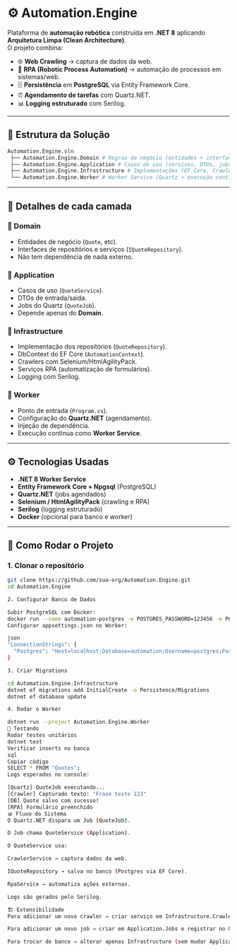 # ⚙️ Automation.Engine

Plataforma de **automação robótica** construída em **.NET 8** aplicando **Arquitetura Limpa (Clean Architecture)**.  
O projeto combina:

- 🌐 **Web Crawling** → captura de dados da web.  
- 🤖 **RPA (Robotic Process Automation)** → automação de processos em sistemas/web.  
- 🗄 **Persistência** em **PostgreSQL** via Entity Framework Core.  
- ⏰ **Agendamento de tarefas** com Quartz.NET.  
- 📊 **Logging estruturado** com Serilog.  

---

## 📌 Estrutura da Solução

```bash
Automation.Engine.sln
 ├── Automation.Engine.Domain # Regras de negócio (entidades + interfaces)
 ├── Automation.Engine.Application # Casos de uso (services, DTOs, jobs)
 ├── Automation.Engine.Infrastructure # Implementações (EF Core, Crawlers, RPA, Logging)
 └── Automation.Engine.Worker # Worker Service (Quartz + execução contínua)
```
---

## 📂 Detalhes de cada camada

### 🔹 Domain
- Entidades de negócio (`Quote`, etc).  
- Interfaces de repositórios e serviços (`IQuoteRepository`).  
- Não tem dependência de nada externo.  

### 🔹 Application
- Casos de uso (`QuoteService`).  
- DTOs de entrada/saída.  
- Jobs do Quartz (`QuoteJob`).  
- Depende apenas do **Domain**.  

### 🔹 Infrastructure
- Implementação dos repositórios (`QuoteRepository`).  
- DbContext do EF Core (`AutomationContext`).  
- Crawlers com Selenium/HtmlAgilityPack.  
- Serviços RPA (automatização de formulários).  
- Logging com Serilog.  

### 🔹 Worker
- Ponto de entrada (`Program.cs`).  
- Configuração do **Quartz.NET** (agendamento).  
- Injeção de dependência.  
- Execução contínua como **Worker Service**.  

---

## ⚙️ Tecnologias Usadas

- **.NET 8 Worker Service**  
- **Entity Framework Core + Npgsql** (PostgreSQL)  
- **Quartz.NET** (jobs agendados)  
- **Selenium / HtmlAgilityPack** (crawling e RPA)  
- **Serilog** (logging estruturado)  
- **Docker** (opcional para banco e worker)  

---

## 🚀 Como Rodar o Projeto

### 1. Clonar o repositório
```bash
git clone https://github.com/sua-org/Automation.Engine.git
cd Automation.Engine

2. Configurar Banco de Dados

Subir PostgreSQL com Docker:
docker run --name automation-postgres -e POSTGRES_PASSWORD=123456 -e POSTGRES_DB=automation -p 5432:5432 -d postgres:15
Configurar appsettings.json no Worker:

json
"ConnectionStrings": {
  "Postgres": "Host=localhost;Database=automation;Username=postgres;Password=123456"
}

3. Criar Migrations

cd Automation.Engine.Infrastructure
dotnet ef migrations add InitialCreate -o Persistence/Migrations
dotnet ef database update

4. Rodar o Worker

dotnet run --project Automation.Engine.Worker
🧪 Testando
Rodar testes unitários
dotnet test
Verificar inserts no banco
sql
Copiar código
SELECT * FROM "Quotes";
Logs esperados no console:

[Quartz] QuoteJob executando...
[Crawler] Capturado texto: "Frase teste 123"
[DB] Quote salvo com sucesso!
[RPA] Formulário preenchido
📊 Fluxo do Sistema
O Quartz.NET dispara um Job (QuoteJob).

O Job chama QuoteService (Application).

O QuoteService usa:

CrawlerService → captura dados da web.

IQuoteRepository → salva no banco (Postgres via EF Core).

RpaService → automatiza ações externas.

Logs são gerados pelo Serilog.

🏗 Extensibilidade
Para adicionar um novo crawler → criar serviço em Infrastructure.Crawlers e expor via Application.

Para adicionar um novo job → criar em Application.Jobs e registrar no Quartz.

Para trocar de banco → alterar apenas Infrastructure (sem mudar Application/Domain).
